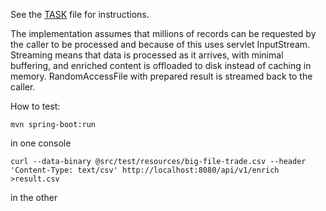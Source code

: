 See the [TASK](./TASK.md) file for instructions.

The implementation assumes that millions of records can be requested by the caller to be processed and because of this uses servlet InputStream.
Streaming means that data is processed as it arrives, with minimal buffering, and enriched content is offloaded to disk instead of caching in memory.
RandomAccessFile with prepared result is streamed back to the caller.

How to test:
```
mvn spring-boot:run
```
in one console
```
curl --data-binary @src/test/resources/big-file-trade.csv --header 'Content-Type: text/csv' http://localhost:8080/api/v1/enrich >result.csv
```
in the other


